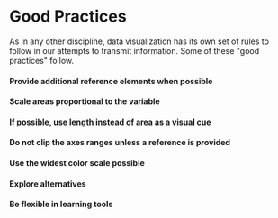 # Good Practices

As in any other discipline, data visualization has its own set of rules to follow in our attempts to transmit information. Some of these "good practices" follow.

#### Provide additional reference elements when possible

#### Scale areas proportional to the variable

#### If possible, use length instead of area as a visual cue

#### Do not clip the axes ranges unless a reference is provided

#### Use the widest color scale possible

#### Explore alternatives

#### Be flexible in learning tools
